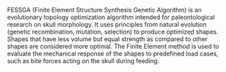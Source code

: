FESSGA (Finite Element Structure Synthesis Genetic Algorithm) is an evolutionary topology optimization algorithm intended for paleontological research on skull morphology.
It uses principles from natural evolution (genetic recombination, mutation, selection) to produce optimized shapes.
Shapes that have less volume but equal strength as compared to other shapes are considered more optimal.
The Finite Element method is used to evaluate the mechanical response of the shapes to predefined load cases, such as bite forces acting on the skull during feeding.

